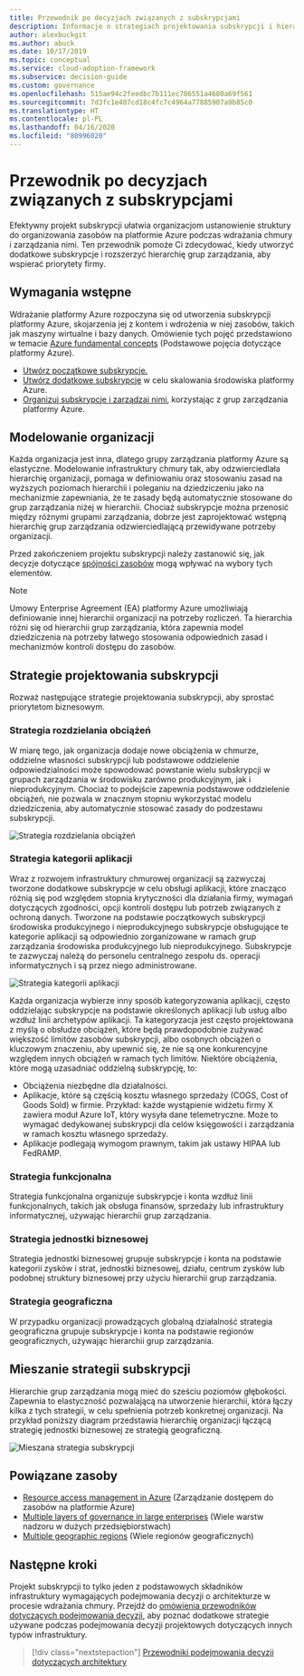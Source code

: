 ```yaml
---
title: Przewodnik po decyzjach związanych z subskrypcjami
description: Informacje o strategiach projektowania subskrypcji i hierarchii grup zarządzania w celu organizowania zasobów platformy Azure.
author: alexbuckgit
ms.author: abuck
ms.date: 10/17/2019
ms.topic: conceptual
ms.service: cloud-adoption-framework
ms.subservice: decision-guide
ms.custom: governance
ms.openlocfilehash: 515ae94c2feedbc7b111ec786551a4680a69f561
ms.sourcegitcommit: 7d3fc1e407cd18c4fc7c4964a77885907a9b85c0
ms.translationtype: HT
ms.contentlocale: pl-PL
ms.lasthandoff: 04/16/2020
ms.locfileid: "80996020"
---
```

# <a name="subscription-decision-guide"></a>Przewodnik po decyzjach związanych z subskrypcjami

Efektywny projekt subskrypcji ułatwia organizacjom ustanowienie struktury do organizowania zasobów na platformie Azure podczas wdrażania chmury i zarządzania nimi. Ten przewodnik pomoże Ci zdecydować, kiedy utworzyć dodatkowe subskrypcje i rozszerzyć hierarchię grup zarządzania, aby wspierać priorytety firmy.

## <a name="prerequisites"></a>Wymagania wstępne

Wdrażanie platformy Azure rozpoczyna się od utworzenia subskrypcji platformy Azure, skojarzenia jej z kontem i wdrożenia w niej zasobów, takich jak maszyny wirtualne i bazy danych. Omówienie tych pojęć przedstawiono w temacie [Azure fundamental concepts](../../ready/considerations/fundamental-concepts.md) (Podstawowe pojęcia dotyczące platformy Azure).

- [Utwórz początkowe subskrypcje.](../../ready/azure-best-practices/initial-subscriptions.md)
- [Utwórz dodatkowe subskrypcje](../../ready/azure-best-practices/scale-subscriptions.md) w celu skalowania środowiska platformy Azure.
- [Organizuj subskrypcje i zarządzaj nimi](../../ready/azure-best-practices/organize-subscriptions.md), korzystając z grup zarządzania platformy Azure.

## <a name="modeling-your-organization"></a>Modelowanie organizacji

Każda organizacja jest inna, dlatego grupy zarządzania platformy Azure są elastyczne. Modelowanie infrastruktury chmury tak, aby odzwierciedlała hierarchię organizacji, pomaga w definiowaniu oraz stosowaniu zasad na wyższych poziomach hierarchii i poleganiu na dziedziczeniu jako na mechanizmie zapewniania, że te zasady będą automatycznie stosowane do grup zarządzania niżej w hierarchii. Chociaż subskrypcje można przenosić między różnymi grupami zarządzania, dobrze jest zaprojektować wstępną hierarchię grup zarządzania odzwierciedlającą przewidywane potrzeby organizacji.

Przed zakończeniem projektu subskrypcji należy zastanowić się, jak decyzje dotyczące [spójności zasobów](../resource-consistency/index.md) mogą wpływać na wybory tych elementów.

> [!NOTE]
> Umowy Enterprise Agreement (EA) platformy Azure umożliwiają definiowanie innej hierarchii organizacji na potrzeby rozliczeń. Ta hierarchia różni się od hierarchii grup zarządzania, która zapewnia model dziedziczenia na potrzeby łatwego stosowania odpowiednich zasad i mechanizmów kontroli dostępu do zasobów.

## <a name="subscription-design-strategies"></a>Strategie projektowania subskrypcji

Rozważ następujące strategie projektowania subskrypcji, aby sprostać priorytetom biznesowym.

### <a name="workload-separation-strategy"></a>Strategia rozdzielania obciążeń

W miarę tego, jak organizacja dodaje nowe obciążenia w chmurze, oddzielne własności subskrypcji lub podstawowe oddzielenie odpowiedzialności może spowodować powstanie wielu subskrypcji w grupach zarządzania w środowisku zarówno produkcyjnym, jak i nieprodukcyjnym. Chociaż to podejście zapewnia podstawowe oddzielenie obciążeń, nie pozwala w znacznym stopniu wykorzystać modelu dziedziczenia, aby automatycznie stosować zasady do podzestawu subskrypcji.

![Strategia rozdzielania obciążeń](../../_images/ready/management-group-hierarchy-v2.png)

### <a name="application-category-strategy"></a>Strategia kategorii aplikacji

Wraz z rozwojem infrastruktury chmurowej organizacji są zazwyczaj tworzone dodatkowe subskrypcje w celu obsługi aplikacji, które znacząco różnią się pod względem stopnia krytyczności dla działania firmy, wymagań dotyczących zgodności, opcji kontroli dostępu lub potrzeb związanych z ochroną danych. Tworzone na podstawie początkowych subskrypcji środowiska produkcyjnego i nieprodukcyjnego subskrypcje obsługujące te kategorie aplikacji są odpowiednio zorganizowane w ramach grup zarządzania środowiska produkcyjnego lub nieprodukcyjnego. Subskrypcje te zazwyczaj należą do personelu centralnego zespołu ds. operacji informatycznych i są przez niego administrowane.

![Strategia kategorii aplikacji](../../_images/infra-subscriptions/application.png)

Każda organizacja wybierze inny sposób kategoryzowania aplikacji, często oddzielając subskrypcje na podstawie określonych aplikacji lub usług albo wzdłuż linii archetypów aplikacji. Ta kategoryzacja jest często projektowana z myślą o obsłudze obciążeń, które będą prawdopodobnie zużywać większość limitów zasobów subskrypcji, albo osobnych obciążeń o kluczowym znaczeniu, aby upewnić się, że nie są one konkurencyjne względem innych obciążeń w ramach tych limitów. Niektóre obciążenia, które mogą uzasadniać oddzielną subskrypcję, to:

- Obciążenia niezbędne dla działalności.
- Aplikacje, które są częścią kosztu własnego sprzedaży (COGS, Cost of Goods Sold) w firmie. Przykład: każde wystąpienie widżetu firmy X zawiera moduł Azure IoT, który wysyła dane telemetryczne. Może to wymagać dedykowanej subskrypcji dla celów księgowości i zarządzania w ramach kosztu własnego sprzedaży.
- Aplikacje podlegają wymogom prawnym, takim jak ustawy HIPAA lub FedRAMP.

### <a name="functional-strategy"></a>Strategia funkcjonalna

Strategia funkcjonalna organizuje subskrypcje i konta wzdłuż linii funkcjonalnych, takich jak obsługa finansów, sprzedaży lub infrastruktury informatycznej, używając hierarchii grup zarządzania.

### <a name="business-unit-strategy"></a>Strategia jednostki biznesowej

Strategia jednostki biznesowej grupuje subskrypcje i konta na podstawie kategorii zysków i strat, jednostki biznesowej, działu, centrum zysków lub podobnej struktury biznesowej przy użyciu hierarchii grup zarządzania.

### <a name="geographic-strategy"></a>Strategia geograficzna

W przypadku organizacji prowadzących globalną działalność strategia geograficzna grupuje subskrypcje i konta na podstawie regionów geograficznych, używając hierarchii grup zarządzania.

## <a name="mixing-subscription-strategies"></a>Mieszanie strategii subskrypcji

Hierarchie grup zarządzania mogą mieć do sześciu poziomów głębokości. Zapewnia to elastyczność pozwalającą na utworzenie hierarchii, która łączy kilka z tych strategii, w celu spełnienia potrzeb konkretnej organizacji. Na przykład poniższy diagram przedstawia hierarchię organizacji łączącą strategię jednostki biznesowej ze strategią geograficzną.

![Mieszana strategia subskrypcji](../../_images/infra-subscriptions/mixed.png)

## <a name="related-resources"></a>Powiązane zasoby

- [Resource access management in Azure](../../govern/resource-consistency/resource-access-management.md) (Zarządzanie dostępem do zasobów na platformie Azure)
- [Multiple layers of governance in large enterprises](../../govern/guides/complex/multiple-layers-of-governance.md) (Wiele warstw nadzoru w dużych przedsiębiorstwach)
- [Multiple geographic regions](../../migrate/azure-best-practices/multiple-regions.md) (Wiele regionów geograficznych)

## <a name="next-steps"></a>Następne kroki

Projekt subskrypcji to tylko jeden z podstawowych składników infrastruktury wymagających podejmowania decyzji o architekturze w procesie wdrażania chmury. Przejdź do [omówienia przewodników dotyczących podejmowania decyzji](../index.md), aby poznać dodatkowe strategie używane podczas podejmowania decyzji projektowych dotyczących innych typów infrastruktury.

> [!div class="nextstepaction"]
> [Przewodniki podejmowania decyzji dotyczących architektury](../index.md)
